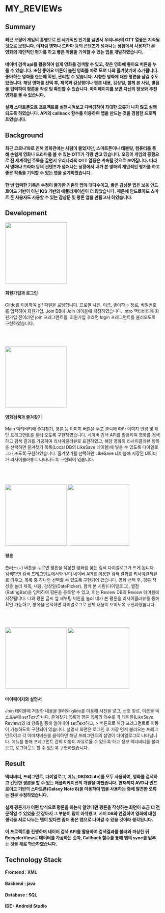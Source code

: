# MY_REVIEWs

## Summary
#### 최근 오징어 게임의 흥행으로 전 세계적인 인기를 끌면서 우리나라의 OTT 열풍은 지속될 것으로 보입니다. 이처럼 영화나 드라마 등의 콘텐츠가 넘쳐나는 상황에서 사용자가 본 영화의 개인적인 평가를 하고 좋은 작품을 기억할 수 있는 앱을 개발하였습니다.

#### 네이버 검색 api를 활용하여 쉽게 영화를 검색할 수 있고, 찾은 영화에 좋아요 버튼을 누를 수 있습니다. 또한 좋아요 버튼이 눌린 영화를 따로 모여 나의 즐겨찾기에 추가됩니다. 좋아하는 영화를 한눈에 확인, 관리할 수 있습니다. 시청한 영화에 대한 평론을 남길 수도 있습니다. 해당 영화를 선택 후, 제목과 감상평이나 평론 내용, 감상일, 함께 본 사람, 별점을 입력하여 평론을 작성 및 확인할 수 있습니다. 마이페이지를 보면 자신의 정보와 추천 영화를 볼 수 있습니다.

#### 실제 스마트폰으로 프로젝트를 실행시켜보고 디버깅하여 최대한 오류가 나지 않고 실행되도록 하였습니다. API와 callback 함수를 이용하여 앱을 만드는 것을 경험한 프로젝트였습니다. 

## Background
#### 최근 코로나19로 인해 영화관에는 사람이 줄었지만, 스마트폰이나 태블릿, 컴퓨터를 통해 손쉽게 영화나 드라마를 볼 수 있는 OTT가 각광 받고 있습니다. 오징어 게임의 흥행으로 전 세계적인 주목을 끌면서 우리나라의 OTT 열풍은 계속될 것으로 보여집니다. 따라서 영화나 드라마 등의 컨텐츠가 넘쳐나는 상황에서 내가 본 영화의 개인적인 평가를 하고 좋은 작품을 기억할 수 있는 앱을 설계하였습니다.

#### 한 번 입력한 기록은 수정이 불가한 기존의 앱이 대다수이고, 좋은 감상문 앱은 보동 안드로이드 기반이 아닌 IOS 기반의 애플리케이션이 더 많았습니다. 때문에 안드로이드 스마트 폰 사용자도 사용할 수 있는 감상문 및 평론 앱을 만들고자 하였습니다.



## Development
<img src="https://user-images.githubusercontent.com/84059942/184640746-b8f4801c-2944-443d-9175-b2c1b79f477d.png" width="200" hight="400"/>

#### 회원가입과 로그인
Glide를 이용하여 gif 파일을 로딩합니다. 프로필 사진, 이름, 좋아하는 장르, 비밀번호를 입력하여 회원가입. Join DB에 Join 테이블에 저장하였습니다. Intro 액티비티에 회원가입 전이라면  join 프레그먼트를, 회원가입 후라면 login 프레그먼트를 불러오도록 구현하였습니다.

</br></br></br><img src="https://user-images.githubusercontent.com/84059942/184641141-9a06ad31-b6da-4335-a78e-11cae4d2f6e9.png" width="200" hight="400"/>

#### 영화검색과 즐겨찾기
Main 액티비티에 즐겨찾기, 평론 등 이미지 버튼을 두고 클릭에 따라 이미지 변경 및 해당 프레그먼트를 불러 오도록 구현하였습니다. 네이버 검색 API를 활용하여 영화를 검색하고 검색 결과를 가공하여 리사이클러뷰로 표현하였고, 해당 영화의 리사이클러뷰 항목을 선택하면 즐겨찾기 목록(Local DB의 LikeSave 테이블)에 넣을 수 있도록 다이얼로그가 뜨도록 구현하였습니다. 즐겨찾기를 선택하면 LikeSave 테이블에 저장된 데이터가 리사이클러뷰로 나타나도록 구현되어 있습니다.

#### 
</br></br></br><img src="https://user-images.githubusercontent.com/84059942/184641798-311b3485-e4e8-4324-8e65-08579e786523.png" width="200" hight="400"/> <img src="https://user-images.githubusercontent.com/84059942/184641801-ee3588d0-692b-4ddc-b3d7-e3ab8c20043d.png" width="200" hight="400"/>
#### 평론
플러스(+) 버튼을 누르면 평론을 작성할 영화를 찾는 검색 다이얼로그가 뜨게 됩니다. 검색하면 검색 프레그먼트에서와 같이 네이버 API를 이용한 검색 결과를 리사이클러뷰로 띄우고, 목록 중 하나만 선택할 수 있도록 구현되어 있습니다. 영화 선택 후, 평론 작성을 눌러 제목, 내용, 감상일(DatePicker), 함께 본 사람(다이얼로그), 별점(RatingBar)을 입력하여 평론을 등록할 수 있고, 이는 Review DB의 Review 테이블에 저장됩니다. 나의 평론 글씨 옆 재부팅 버튼을 눌러 내가 쓴 평론을 리사이클러뷰를 통해 확인 가능하고, 항목을 선택하면 다이얼로그로 전체 내용이 보이도록 구현하였습니다.

</br></br></br><img src="https://user-images.githubusercontent.com/84059942/184642229-829740a0-9435-4bd9-9a2d-a441f4335a69.png" width="200" hight="400"/> <img src="https://user-images.githubusercontent.com/84059942/184642242-687c5883-97a1-4977-99df-531c795cfcd9.png" width="200" hight="400"/>
#### 마이페이지와 설명서
Join 테이블에 저장한 내용을 불러와 glide를 이용해 사진을 넣고, 선호 장르, 이름을 텍스트뷰에 setText합니다. 즐겨찾기 목록과 평론 목록의 개수를 각 테이블(LikeSave, Review)의 id 항목을 통해 알아내어 setText하고, > 버튼으로 해당 프레그먼트로 이동이 가능하도록 구현되어 있습니다. 설명서 화면은 로그인 후 가장 먼저 불러오는 프레그먼트이고 각 이미지버튼를 클릭하면 해당 프레그먼트의 설명이 다이얼로그로 나타납니다. 메뉴를 통해 프레그먼트 간의 이동이 자유로울 수 있도록 하고 정보 액티비티를 불러오고, 로그아웃도 할 수 있도록 구현하였습니다.


## Result
#### 액티비티, 프레그먼트, 다이얼로그, 메뉴, DB(SQLite)를 모두 사용하여, 영화를 검색하고 간단한 평론을 할 수 있는 애플리케이션의 개발을 마쳤습니다. 현재까지 AVD나 안드로이드 기반의 스마트폰(Galaxy Note 8)을 이용하여 앱을 사용하는 중에 발견한 오류는 전부 수정하였습니다.
#### 실제 평론가가 어떤 방식으로 평론을 하는지 알았다면 평론을 작성하는 화면이 조금 더 전문적일 수 있었을 것 같아서 그 부분이 많이 아쉬웠고, 서버 DB와 연결하여 영화에 대한 생각을 서로 나누는 탭이 있다면 좀더 좋은 앱으로 나아갈 수 있을 것이라 생각됩니다.
#### 이 프로젝트를 진행하며 네이버 검색 API를 활용하여 검색결과를 불러와 파싱한 뒤 RecyclerView로 데이터를 가공하는 것과, Callback 함수를 통해 앱의 sync를 맞추는 것을 새로 학습하였습니다.


## Technology Stack
#### Frontend : XML
#### Backend : java
#### Database : SQL
#### IDE : Android Studio

